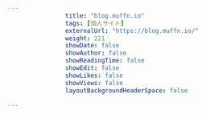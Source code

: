 ---
                title: "blog.muffn.io"
                tags: [個人サイト]
                externalUrl: "https://blog.muffn.io/"
                weight: 221
                showDate: false
                showAuthor: false
                showReadingTime: false
                showEdit: false
                showLikes: false
                showViews: false
                layoutBackgroundHeaderSpace: false
                ---

